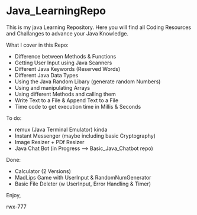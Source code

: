 # Java_LearningRepo
This is my java Learning Repository. 
Here you will find all Coding Resources and Challanges to advance your Java Knowledge.

What I cover in this Repo:

- Difference between Methods & Functions
- Getting User Input using Java Scanners
- Different Java Keywords (Reserved Words)
- Different Java Data Types
- Using the Java Random Libary (generate random Numbers)
- Using and manipulating Arrays
- Using different Methods and calling them
- Write Text to a File & Append Text to a File
- Time code to get execution time in Millis & Seconds

To do:
- remux (Java Terminal Emulator) kinda
- Instant Messenger (maybe including basic Cryptography)
- Image Resizer + PDf Resizer
- Java Chat Bot (in Progress --> Basic_Java_Chatbot repo)

Done:
- Calculator (2 Versions)
- MadLips Game with UserInput & RandomNumGenerator
- Basic File Deleter (w UserInput, Error Handling & Timer)



Enjoy,

rwx-777
